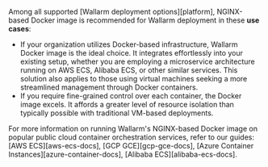 Among all supported [Wallarm deployment options][platform], NGINX-based Docker image is recommended for Wallarm deployment in these **use cases**:

* If your organization utilizes Docker-based infrastructure, Wallarm Docker image is the ideal choice. It integrates effortlessly into your existing setup, whether you are employing a microservice architecture running on AWS ECS, Alibaba ECS, or other similar services. This solution also applies to those using virtual machines seeking a more streamlined management through Docker containers.
* If you require fine-grained control over each container, the Docker image excels. It affords a greater level of resource isolation than typically possible with traditional VM-based deployments.

For more information on running Wallarm's NGINX-based Docker image on popular public cloud container orchestration services, refer to our guides: [AWS ECS][aws-ecs-docs], [GCP GCE][gcp-gce-docs], [Azure Container Instances][azure-container-docs], [Alibaba ECS][alibaba-ecs-docs].
